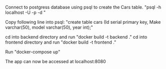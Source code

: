 Connect to postgress database using psql to create the Cars table.
"psql -h localhost -U <postgres username> -p <port> -d <database name>"

Copy following line into psql:
"create table cars (Id serial primary key, Make varchar(50), model varchar(50), year int);"

cd into backend directory and run "docker build -t backend ."
cd into frontend directory and run "docker build -t frontend ."

Run "docker-compose up"

The app can now be accessed at localhost:8080
